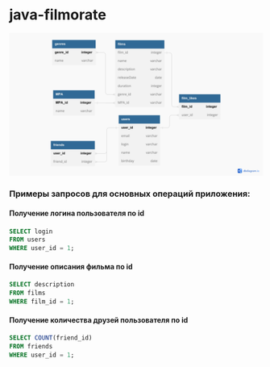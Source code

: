 # java-filmorate

![diagram.jpg](diagram.jpg)
### Примеры запросов для основных операций приложения:

#### Получение логина пользователя по id

```sql
SELECT login
FROM users
WHERE user_id = 1;
```

#### Получение описания фильма по id

```sql
SELECT description
FROM films
WHERE film_id = 1;
```

#### Получение количества друзей пользователя по id

```sql
SELECT COUNT(friend_id)
FROM friends 
WHERE user_id = 1;
```
